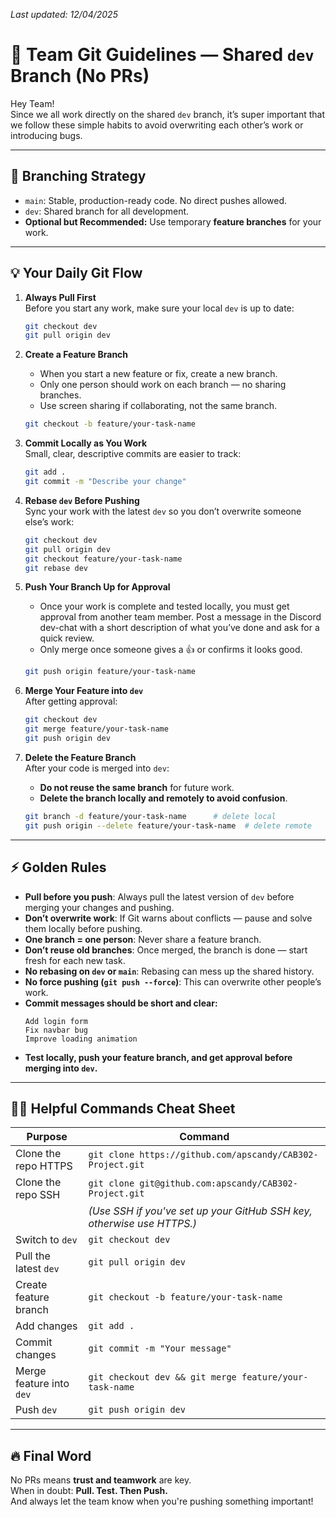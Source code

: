 _Last updated: 12/04/2025_

# 🚀 Team Git Guidelines — Shared `dev` Branch (No PRs)

Hey Team!  
Since we all work directly on the shared `dev` branch, it’s super important that we follow these simple habits to avoid overwriting each other’s work or introducing bugs.

---

## 🌳 Branching Strategy

- `main`: Stable, production-ready code. No direct pushes allowed.
- `dev`: Shared branch for all development.
- **Optional but Recommended:** Use temporary **feature branches** for your work.

---

## 💡 Your Daily Git Flow

1. **Always Pull First**  
   Before you start any work, make sure your local `dev` is up to date:
   ```bash
   git checkout dev
   git pull origin dev
   ```

2. **Create a Feature Branch**
   - When you start a new feature or fix, create a new branch.
   - Only one person should work on each branch — no sharing branches.
   - Use screen sharing if collaborating, not the same branch.
   ```bash
   git checkout -b feature/your-task-name
   ```

3. **Commit Locally as You Work**  
   Small, clear, descriptive commits are easier to track:
   ```bash
   git add .
   git commit -m "Describe your change"
   ```

4. **Rebase `dev` Before Pushing**  
   Sync your work with the latest `dev` so you don’t overwrite someone else’s work:
   ```bash
   git checkout dev
   git pull origin dev
   git checkout feature/your-task-name
   git rebase dev
   ```

5. **Push Your Branch Up for Approval**
   - Once your work is complete and tested locally, you must get approval from another team member. Post a message in the Discord dev-chat with a short description of what you’ve done and ask for a quick review.
   - Only merge once someone gives a 👍 or confirms it looks good.
   ```bash
   git push origin feature/your-task-name
   ```

6. **Merge Your Feature into `dev`**  
   After getting approval:
   ```bash
   git checkout dev
   git merge feature/your-task-name
   git push origin dev
   ```

7. **Delete the Feature Branch**  
   After your code is merged into `dev`:
   - **Do not reuse the same branch** for future work.
   - **Delete the branch locally and remotely to avoid confusion**.
   ```bash
   git branch -d feature/your-task-name      # delete local
   git push origin --delete feature/your-task-name  # delete remote
   ```

---

## ⚡ Golden Rules

- **Pull before you push**: Always pull the latest version of `dev` before merging your changes and pushing.
- **Don’t overwrite work**: If Git warns about conflicts — pause and solve them locally before pushing.
- **One branch = one person**: Never share a feature branch.
- **Don’t reuse old branches**: Once merged, the branch is done — start fresh for each new task.
- **No rebasing on `dev` or `main`**: Rebasing can mess up the shared history.
- **No force pushing (`git push --force`)**: This can overwrite other people’s work.
- **Commit messages should be short and clear:**
   ```
   Add login form  
   Fix navbar bug  
   Improve loading animation  
   ```
- **Test locally, push your feature branch, and get approval before merging into `dev`.**

---

## 🧑‍🏫 Helpful Commands Cheat Sheet

| Purpose                  | Command                                                    |
|---------------------------|------------------------------------------------------------|
| Clone the repo HTTPS      | `git clone https://github.com/apscandy/CAB302-Project.git` |
| Clone the repo SSH        | `git clone git@github.com:apscandy/CAB302-Project.git`     |
|                           | *(Use SSH if you've set up your GitHub SSH key, otherwise use HTTPS.)* |
| Switch to `dev`           | `git checkout dev`                                         |
| Pull the latest `dev`     | `git pull origin dev`                                      |
| Create feature branch     | `git checkout -b feature/your-task-name`                   |
| Add changes               | `git add .`                                                |
| Commit changes            | `git commit -m "Your message"`                             |
| Merge feature into `dev`  | `git checkout dev && git merge feature/your-task-name`     |
| Push `dev`                | `git push origin dev`                                      |

---

## 🔥 Final Word

No PRs means **trust and teamwork** are key.  
When in doubt: **Pull. Test. Then Push.**  
And always let the team know when you're pushing something important!
